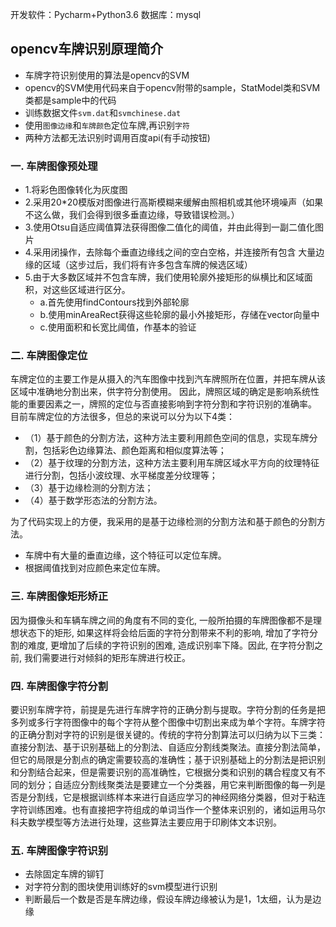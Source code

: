 开发软件：Pycharm+Python3.6  数据库：mysql
 
## opencv车牌识别原理简介
* 车牌字符识别使用的算法是opencv的SVM
* opencv的SVM使用代码来自于opencv附带的sample，StatModel类和SVM类都是sample中的代码
* 训练数据文件`svm.dat`和`svmchinese.dat`
* 使用`图像边缘`和`车牌颜色`定位车牌,再识别`字符`
* 两种方法都无法识别时调用百度api(有手动按钮)

### 一. 车牌图像预处理
* 1.将彩色图像转化为灰度图
* 2.采用20*20模版对图像进行高斯模糊来缓解由照相机或其他环境噪声（如果不这么做，我们会得到很多垂直边缘，导致错误检测。）
* 3.使用Otsu自适应阈值算法获得图像二值化的阈值，并由此得到一副二值化图片 
* 4.采用闭操作，去除每个垂直边缘线之间的空白空格，并连接所有包含 大量边缘的区域（这步过后，我们将有许多包含车牌的候选区域） 
* 5.由于大多数区域并不包含车牌，我们使用轮廓外接矩形的纵横比和区域面积，对这些区域进行区分。
    * a.首先使用findContours找到外部轮廓
    * b.使用minAreaRect获得这些轮廓的最小外接矩形，存储在vector向量中
    * c.使用面积和长宽比阈值，作基本的验证


### 二. 车牌图像定位
  车牌定位的主要工作是从摄入的汽车图像中找到汽车牌照所在位置，并把车牌从该区域中准确地分割出来，供字符分割使用。
因此，牌照区域的确定是影响系统性能的重要因素之一，牌照的定位与否直接影响到字符分割和字符识别的准确率。
目前车牌定位的方法很多，但总的来说可以分为以下4类：

* （1）基于颜色的分割方法，这种方法主要利用颜色空间的信息，实现车牌分割，包括彩色边缘算法、颜色距离和相似度算法等； 
* （2）基于纹理的分割方法，这种方法主要利用车牌区域水平方向的纹理特征进行分割，包括小波纹理、水平梯度差分纹理等； 
* （3）基于边缘检测的分割方法； 
* （4）基于数学形态法的分割方法。  

为了代码实现上的方便，我采用的是基于边缘检测的分割方法和基于颜色的分割方法。

* 车牌中有大量的垂直边缘，这个特征可以定位车牌。
* 根据阈值找到对应颜色来定位车牌。

### 三. 车牌图像矩形矫正

因为摄像头和车辆车牌之间的角度有不同的变化, 一般所拍摄的车牌图像都不是理想状态下的矩形, 如果这样将会给后面的字符分割带来不利的影响, 增加了字符分割的难度, 更增加了后续的字符识别的困难, 造成识别率下降。因此, 在字符分割之前, 我们需要进行对倾斜的矩形车牌进行校正。

### 四. 车牌图像字符分割

要识别车牌字符，前提是先进行车牌字符的正确分割与提取。字符分割的任务是把多列或多行字符图像中的每个字符从整个图像中切割出来成为单个字符。车牌字符的正确分割对字符的识别是很关键的。传统的字符分割算法可以归纳为以下三类：直接分割法、基于识别基础上的分割法、自适应分割线类聚法。直接分割法简单，但它的局限是分割点的确定需要较高的准确性；基于识别基础上的分割法是把识别和分割结合起来，但是需要识别的高准确性，它根据分类和识别的耦合程度又有不同的划分；自适应分割线聚类法是要建立一个分类器，用它来判断图像的每一列是否是分割线，它是根据训练样本来进行自适应学习的神经网络分类器，但对于粘连字符训练困难。也有直接把字符组成的单词当作一个整体来识别的，诸如运用马尔科夫数学模型等方法进行处理，这些算法主要应用于印刷体文本识别。

### 五. 车牌图像字符识别

* 去除固定车牌的铆钉
* 对字符分割的图块使用训练好的svm模型进行识别
* 判断最后一个数是否是车牌边缘，假设车牌边缘被认为是1，1太细，认为是边缘
